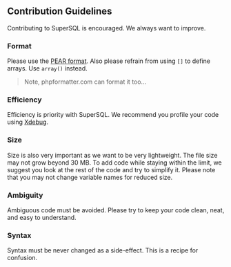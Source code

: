 ## Contribution Guidelines

Contributing to SuperSQL is encouraged. We always want to improve.

### Format

Please use the [PEAR format](https://pear.php.net/manual/en/standards.php). Also please refrain from using `[]` to define arrays. Use `array()` instead.

> Note, phpformatter.com can format it too...

### Efficiency

Efficiency is priority with SuperSQL. We recommend you profile your code using [Xdebug](xdebug.org/docs/profiler).

### Size

Size is also very important as we want to be very lightweight. The file size may not grow beyond 30 MB. To add code while staying within the limit, we suggest you look at the rest of the code and try to simplify it. Please note that you may not change variable names for reduced size.

### Ambiguity

Ambiguous code must be avoided. Please try to keep your code clean, neat, and easy to understand.

### Syntax

Syntax must be never changed as a side-effect. This is a recipe for confusion.